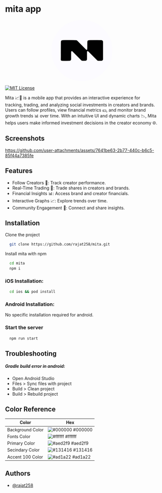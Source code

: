 # mita app

<img src="./src/github/logo.png" alt="App Screenshot" 
        style="display: block;
        height: 200px;
        width: 200px;
        border-radius: 100px;
        margin: auto;"/>

[![MIT License](https://img.shields.io/badge/version-1.0.0-blue.svg)](https://choosealicense.com/licenses/mit/)

Mita 📈📲 is a mobile app that provides an interactive experience for tracking, trading, and analyzing social investments in creators and brands. Users can follow profiles, view financial metrics 💵, and monitor brand growth trends 📊 over time. With an intuitive UI and dynamic charts 📉, Mita helps users make informed investment decisions in the creator economy 🌐.

## Screenshots

https://github.com/user-attachments/assets/7641be63-2b77-440c-b6c5-85f44a7385fe

## Features

- Follow Creators 👥: Track creator performance.
- Real-Time Trading 💸: Trade shares in creators and brands.
- Financial Insights 📊: Access brand and creator financials.
- Interactive Graphs 📈: Explore trends over time.
- Community Engagement 💬: Connect and share insights.

## Installation

Clone the project

```bash
  git clone https://github.com/rajat258/mita.git
```

Install mita with npm

```bash
  cd mita
  npm i
```

### iOS Installation:

```bash
  cd ios && pod install
```

### Android Installation:

No specific installation required for android.

### Start the server

```bash
  npm run start
```

## Troubleshooting

##### Gradle build error in android:

- Open Android Studio
- Files > Sync files with project
- Build > Clean project
- Build > Rebuild project

## Color Reference

| Color            | Hex                                                              |
| ---------------- | ---------------------------------------------------------------- |
| Background Color | ![#000000](https://via.placeholder.com/10/000000?text=+) #000000 |
| Fonts Color      | ![#ffffff](https://via.placeholder.com/10/ffffff?text=+) #ffffff |
| Primary Color    | ![#aed2f9](https://via.placeholder.com/10/aed2f9?text=+) #aed2f9 |
| Secindary Color  | ![#131416](https://via.placeholder.com/10/131416?text=+) #131416 |
| Accent 100 Color | ![#ad1a22](https://via.placeholder.com/10/ad1a22?text=+) #ad1a22 |

## Authors

- [@rajat258](https://github.com/rajat258)
